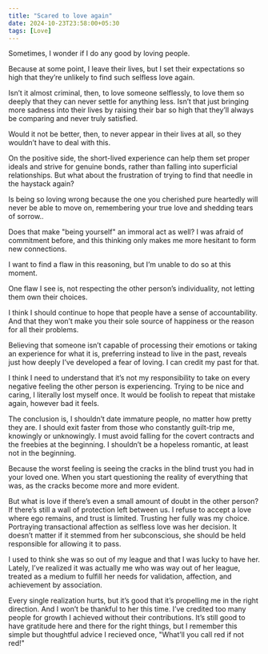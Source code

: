 ```yaml
---
title: "Scared to love again"
date: 2024-10-23T23:58:00+05:30
tags: [Love]
---  
```


Sometimes, I wonder if I do any good by loving people.

Because at some point, I leave their lives, but I set their expectations so high that they’re unlikely to find such selfless love again.

Isn’t it almost criminal, then, to love someone selflessly, to love them so deeply that they can never settle for anything less. Isn’t that just bringing more sadness into their lives by raising their bar so high that they’ll always be comparing and never truly satisfied.

Would it not be better, then, to never appear in their lives at all, so they wouldn’t have to deal with this.

On the positive side, the short-lived experience can help them set proper ideals and strive for genuine bonds, rather than falling into superficial relationships. But what about the frustration of trying to find that needle in the haystack again?

Is being so loving wrong because the one you cherished pure heartedly will never be able to move on, remembering your true love and shedding tears of sorrow..

Does that make "being yourself" an immoral act as well? I was afraid of commitment before, and this thinking only makes me more hesitant to form new connections.

I want to find a flaw in this reasoning, but I’m unable to do so at this moment.

One flaw I see is, not respecting the other person’s individuality, not letting them own their choices.

I think I should continue to hope that people have a sense of accountability. And that they won’t make you their sole source of happiness or the reason for all their problems.

Believing that someone isn’t capable of processing their emotions or taking an experience for what it is, preferring instead to live in the past, reveals just how deeply I’ve developed a fear of loving. I can credit my past for that.

I think I need to understand that it’s not my responsibility to take on every negative feeling the other person is experiencing. Trying to be nice and caring, I literally lost myself once. It would be foolish to repeat that mistake again, however bad it feels.

The conclusion is, I shouldn’t date immature people, no matter how pretty they are. I should exit faster from those who constantly guilt-trip me, knowingly or unknowingly. I must avoid falling for the covert contracts and the freebies at the beginning. I shouldn’t be a hopeless romantic, at least not in the beginning.

Because the worst feeling is seeing the cracks in the blind trust you had in your loved one. When you start questioning the reality of everything that was, as the cracks become more and more evident.

But what is love if there’s even a small amount of doubt in the other person? If there’s still a wall of protection left between us. I refuse to accept a love where ego remains, and trust is limited. Trusting her fully was my choice. Portraying transactional affection as selfless love was her decision. It doesn’t matter if it stemmed from her subconscious, she should be held responsible for allowing it to pass.

I used to think she was so out of my league and that I was lucky to have her. Lately, I’ve realized it was actually me who was way out of her league, treated as a medium to fulfill her needs for validation, affection, and achievement by association.

Every single realization hurts, but it’s good that it’s propelling me in the right direction. And I won’t be thankful to her this time. I’ve credited too many people for growth I achieved without their contributions. It’s still good to have gratitude here and there for the right things, but I remember this simple but thoughtful advice I recieved once, "What’ll you call red if not red!"